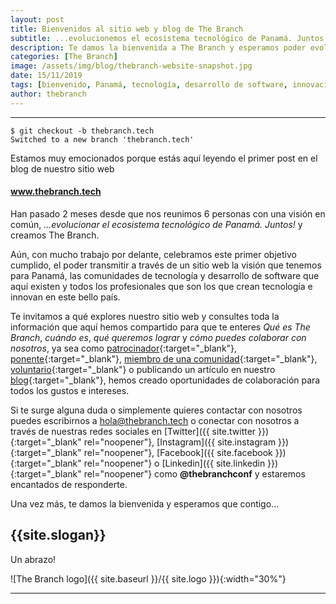 ```yaml
---
layout: post
title: Bienvenidos al sitio web y blog de The Branch
subtitle: ...evolucionemos el ecosistema tecnológico de Panamá. Juntos! 
description: Te damos la bienvenida a The Branch y esperamos poder evolucionar el ecosistema tecnológico de Panamá. Juntos!
categories: [The Branch]
image: /assets/img/blog/thebranch-website-snapshot.jpg
date: 15/11/2019
tags: [bienvenido, Panamá, tecnología, desarrollo de software, innovación]
author: thebranch
---
```


****

```
$ git checkout -b thebranch.tech
Switched to a new branch 'thebranch.tech'
```

Estamos muy emocionados porque estás aquí leyendo el primer post en el blog de nuestro sitio web 

#### www.thebranch.tech

Han pasado 2 meses desde que nos reunimos 6 personas con una visión en común, *...evolucionar el ecosistema tecnológico de Panamá. Juntos!* y creamos The Branch.

Aún, con mucho trabajo por delante, celebramos este primer objetivo cumplido, el poder transmitir a través de un sitio web la visión que tenemos para Panamá, las comunidades de tecnología y desarrollo de software que aquí existen y todos los profesionales que son los que crean tecnología e innovan en este bello país.

Te invitamos a qué explores nuestro sitio web y consultes toda la información que aquí hemos compartido para que te enteres *Qué es The Branch*, *cuándo es*, *qué queremos lograr* y *cómo puedes colaborar con nosotros*, ya sea como [patrocinador]({{site.baseurl}}/patrocinadores){:target="_blank"}, [ponente]({{site.baseurl}}/speakers){:target="_blank"}, [miembro de una comunidad]({{site.baseurl}}/communities){:target="_blank"}, [voluntario]({{site.baseurl}}/volunteers){:target="_blank"} o publicando un artículo en nuestro [blog]({{site.baseurl}}/blog#interesado){:target="_blank"}, hemos creado oportunidades de colaboración para todos los gustos e intereses.

Si te surge alguna duda o simplemente quieres contactar con nosotros puedes escribirnos a [hola@thebranch.tech](mailto:hola@thebranch.tech) o conectar con nosotros a través de nuestras redes sociales en [Twitter]({{ site.twitter }}){:target="_blank" rel="noopener"}, [Instagram]({{ site.instagram }}){:target="_blank" rel="noopener"}, [Facebook]({{ site.facebook }}){:target="_blank" rel="noopener"} o [Linkedin]({{ site.linkedin }}){:target="_blank" rel="noopener"} como **@thebranchconf** y estaremos encantados de responderte.

Una vez más, te damos la bienvenida y esperamos que contigo...

## {{site.slogan}}

Un abrazo!

![The Branch logo]({{ site.baseurl }}/{{ site.logo }}){:width="30%"}

***
